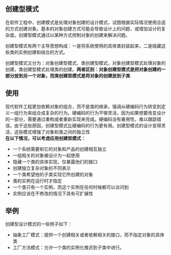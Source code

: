 ## 创建型模式
在软件工程中，创建模式是处理对象创建的设计模式，试图根据实际情况使用合适的方式创建对象。基本的对象创建方式可能会导致设计上的问题，或增加设计的复杂度。创建型模式通过以某种方式控制对象的创建来解决问题。   
  
创建型模式有两个主导思想构成：一是将系统使用的具体类封装起来，二是隐藏这些类的实例创建和结合的方式。  

 创建型模式又分为：对象创建型模式、类创建型模式，对象创建型模式处理对象的创建，类创建型模式处理类的创建。**两者区别：对象创建型模式是把对象创建的一部分放到另一个对象，而类创建型模式是将对象的创建放到子类**
 ## 使用
 现代软件工程更加依赖对象的组合，而不是类的继承，强调从硬编码行为转变到定义一组行为来组合成复杂的行为。硬编码的行为不够灵活，因为如果想要改变设计的一部分，需要通过重构或者重新实现来完成。硬编码没有重用性，难以跟踪错误。由于这些原因，创建型模式比硬编码的行为更有用。创建型模式的设计变得灵活，这些模式增强了对象和类之间的独立性  
 **在以下情况，可以考虑应用创建型模式：**
 - 一个系统需要和它的对象和产品的创建相互独立
 - 一组相关的对象被设计为一起使用
 - 隐藏一个类的具体实现，仅暴露他们的接口  
 - 创建独立复杂对象的不同表示
 - 一个类希望他的子类实现它所创建的对象
 - 类的实例在运行时才指定
 - 一个类只有一个实例，而这个实例在任何时候都可以访问到
 - 实例应该在不修改的情况下具有可扩展性
 
## 举例
创建型设计模式的一些例子如下：
- 抽象工厂模式：提供一个创建相关或者依赖相关的接口，而不指定对象的具体类
- 工厂方法模式：允许一个类的实例化推迟到子类中进行。


